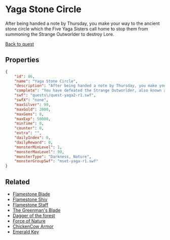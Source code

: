 # Yaga Stone Circle

After being handed a note by Thursday, you make your way to the ancient stone circle which the Five Yaga Sisters call home to stop them from summoning the Strange Outworlder to destroy Lore.

[Back to quest](../quests.md)

## Properties

```json
{
    "id": 86,
    "name": "Yaga Stone Circle",
    "description": "After being handed a note by Thursday, you make your way to the ancient stone circle which the Five Yaga Sisters call home to stop them from summoning the Strange Outworlder to destroy Lore.",
    "complete": "You have defeated the Strange Outworlder, also known as Guffer. Who knew that a pot-bellied furball could hit so hard?",
    "swf": "quests\/quest-yaga2-r1.swf",
    "swfX": "none",
    "maxSilver": 99,
    "maxGold": 2000,
    "maxGems": 0,
    "maxExp": 50000,
    "minTime": 0,
    "counter": 0,
    "extra": "",
    "dailyIndex": 0,
    "dailyReward": 0,
    "monsterMinLevel": 1,
    "monsterMaxLevel": 99,
    "monsterType": "Darkness, Nature",
    "monsterGroupSwf": "mset-yaga-r1.swf"
}
```

## Related

- [Flamestone Blade](../items/672-flamestone-blade.md)
- [Flamestone Shiv](../items/673-flamestone-shiv.md)
- [Flamestone Staff](../items/674-flamestone-staff.md)
- [The Greenman's Blade](../items/675-the-greenman-s-blade.md)
- [Dagger of the forest](../items/676-dagger-of-the-forest.md)
- [Force of Nature](../items/677-force-of-nature.md)
- [ChickenCow Armor](../items/1424-chickencow-armor.md)
- [Emerald Key](../items/15628-emerald-key.md)

